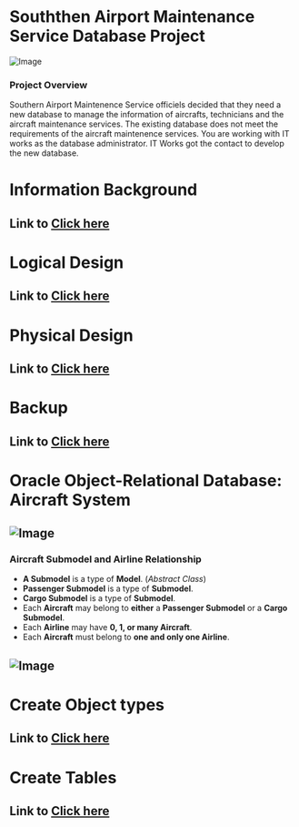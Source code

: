 # **Souththen Airport Maintenance Service Database Project**
![Image](https://github.com/user-attachments/assets/598fa6ce-f6e5-41dc-87b6-0d19b829cbe4)
### **Project Overview**
Southern Airport Maintenence Service officiels decided that they need a new database to manage the information of aircrafts, technicians and the aircraft maintenance services. The existing database does not meet the requirements of the aircraft maintenence services. You are working with IT works as the database administrator. IT Works got the contact to develop the new database.


# **Information Background**

## Link to [Click here](https://github.com/ChungmanPARK12/MySQL/tree/352f56929ac059f9c36b1fcfa0bc9d0903a3d7ff/Information)

# **Logical Design**

## Link to [Click here](https://github.com/ChungmanPARK12/MySQL/tree/0d5a9dfa62ed96d8d8a31ead241538de37698886/LogicalDesign)

# **Physical Design**

## Link to [Click here](https://github.com/ChungmanPARK12/MySQL/tree/496ed45741d3891710f06c55d7b66bd7fb23f0fc/PhysicalDesign)

# **Backup**

## Link to [Click here](https://github.com/ChungmanPARK12/MySQL/tree/496ed45741d3891710f06c55d7b66bd7fb23f0fc/PhysicalDesign)

# **Oracle Object-Relational Database: Aircraft System**
![Image](https://github.com/user-attachments/assets/4d8b5591-226a-45a5-b87e-ddf7c0456086)
---

### **Aircraft Submodel and Airline Relationship**

- **A Submodel** is a type of **Model**. (_Abstract Class_)
- **Passenger Submodel** is a type of **Submodel**.
- **Cargo Submodel** is a type of **Submodel**.
- Each **Aircraft** may belong to **either** a **Passenger Submodel** or a **Cargo Submodel**.
- Each **Airline** may have **0, 1, or many Aircraft**.
- Each **Aircraft** must belong to **one and only one Airline**.

![Image](https://github.com/user-attachments/assets/6c9b7ab2-7d17-4f6d-b869-a412fcdda905)
---

# **Create Object types**

## Link to [Click here](https://github.com/ChungmanPARK12/MySQL/tree/496ed45741d3891710f06c55d7b66bd7fb23f0fc/PhysicalDesign)

# **Create Tables**

## Link to [Click here](https://github.com/ChungmanPARK12/MySQL/tree/496ed45741d3891710f06c55d7b66bd7fb23f0fc/PhysicalDesign)



